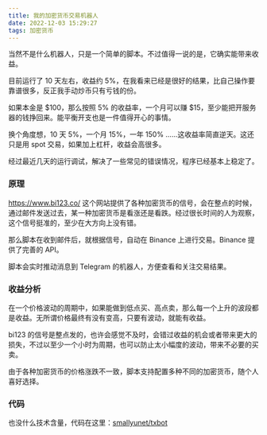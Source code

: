```yaml
---
title: 我的加密货币交易机器人
date: 2022-12-03 15:29:27
tags: 加密货币
---
```


当然不是什么机器人，只是一个简单的脚本。不过值得一说的是，它确实能带来收益。

目前运行了 10 天左右，收益约 5%，在我看来已经是很好的结果，比自己操作要靠谱很多，反正我手动炒币只有亏钱的份。

如果本金是 $100，那么按照 5% 的收益率，一个月可以赚 $15，至少能把开服务器的钱挣回来。能平衡开支也是一件值得开心的事情。

换个角度想，10 天 5%，一个月 15%，一年 150% ……这收益率简直逆天。这还只是用 spot 交易，如果加上杠杆，收益会高很多。

经过最近几天的运行调试，解决了一些常见的错误情况，程序已经基本上稳定了。

### 原理

<https://www.bi123.co/> 这个网站提供了各种加密货币的信号，会在整点的时候，通过邮件发送过去，某一种加密货币是看涨还是看跌。经过很长时间的人为观察，这个信号挺准的，至少在大方向上没有错。

那么脚本在收到邮件后，就根据信号，自动在 Binance 上进行交易。Binance 提供了完善的 API。

脚本会实时推动消息到 Telegram 的机器人，方便查看和关注交易结果。

### 收益分析

在一个价格波动的周期中，如果能做到低点买、高点卖，那么每一个上升的波段都是收益。无所谓价格最终有没有变高，只要有波动，就能有收益。

bi123 的信号是整点发的，也许会感觉不及时，会错过收益的机会或者带来更大的损失，不过以至少一个小时为周期，也可以防止太小幅度的波动，带来不必要的买卖。

由于各种加密货币的价格涨跌不一致，脚本支持配置多种不同的加密货币，随个人喜好选择。

### 代码

也没什么技术含量，代码在这里：[smallyunet/txbot](https://github.com/smallyunet/txbot)



